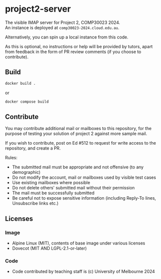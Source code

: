 # project2-server
The visible IMAP server for Project 2, COMP30023 2024.\
An instance is deployed at `comp30023-2024.cloud.edu.au`.

Alternatively, you can spin up a local instance from this code.

As this is optional, no instructions or help will be provided by tutors,
apart from feedback in the form of PR review comments
(if you choose to contribute).

## Build
```sh
docker build .
```
or
```sh
docker compose build
```

## Contribute
You may contribute additional mail or mailboxes to this repository, for the
purpose of testing your solution of project 2 against more sample mail.

If you wish to contribute, post on Ed #512 to request for write access to the
repository, and create a PR.

Rules:
- The submitted mail must be appropriate and not offensive (to any demographic)
- Do not modify the account, mail or mailboxes used by visible test cases
- Use existing mailboxes where possible
- Do not delete others' submitted mail without their permission
- The mail must be successfully submitted
- Be careful not to expose sensitive information (including Reply-To lines, Unsubscribe links etc.)

## Licenses
### Image
- Alpine Linux (MIT), contents of base image under various licenses
- Dovecot (MIT AND LGPL-2.1-or-later)

### Code
- Code contributed by teaching staff is (c) University of Melbourne 2024
